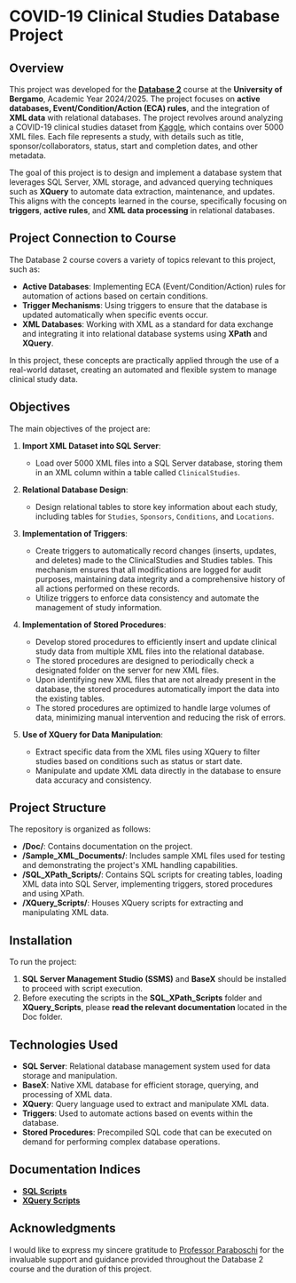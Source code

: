 # COVID-19 Clinical Studies Database Project

## Overview

This project was developed for the [**Database 2**](https://unibg.coursecatalogue.cineca.it/insegnamenti/2024/8244_43613_12905/2021/8244/89?coorte=2023&schemaid=77316) course at the **University of Bergamo**, Academic Year 2024/2025. The project focuses on **active databases, Event/Condition/Action (ECA) rules**, and the integration of **XML data** with relational databases. The project revolves around analyzing a COVID-19 clinical studies dataset from [Kaggle](https://www.kaggle.com/datasets/parulpandey/covid19-clinical-trials-dataset/data?select=COVID-19+CLinical+trials+studies), which contains over 5000 XML files. Each file represents a study, with details such as title, sponsor/collaborators, status, start and completion dates, and other metadata.

The goal of this project is to design and implement a database system that leverages SQL Server, XML storage, and advanced querying techniques such as **XQuery** to automate data extraction, maintenance, and updates. This aligns with the concepts learned in the course, specifically focusing on **triggers**, **active rules**, and **XML data processing** in relational databases.

## Project Connection to Course

The Database 2 course covers a variety of topics relevant to this project, such as:

- **Active Databases**: Implementing ECA (Event/Condition/Action) rules for automation of actions based on certain conditions.
- **Trigger Mechanisms**: Using triggers to ensure that the database is updated automatically when specific events occur.
- **XML Databases**: Working with XML as a standard for data exchange and integrating it into relational database systems using **XPath** and **XQuery**.

In this project, these concepts are practically applied through the use of a real-world dataset, creating an automated and flexible system to manage clinical study data.

## Objectives

The main objectives of the project are:

1. **Import XML Dataset into SQL Server**:
   - Load over 5000 XML files into a SQL Server database, storing them in an XML column within a table called `ClinicalStudies`.

2. **Relational Database Design**:
   - Design relational tables to store key information about each study, including tables for `Studies`, `Sponsors`, `Conditions`, and `Locations`.

3. **Implementation of Triggers**:
   - Create triggers to automatically record changes (inserts, updates, and deletes) made to the ClinicalStudies and Studies tables. This mechanism ensures that all modifications are logged for audit purposes, maintaining data integrity and a comprehensive history of all actions performed on these records.
   - Utilize triggers to enforce data consistency and automate the management of study information.

4. **Implementation of Stored Procedures**:

   - Develop stored procedures to efficiently insert and update clinical study data from multiple XML files into the relational database.
   - The stored procedures are designed to periodically check a designated folder on the server for new XML files.
   - Upon identifying new XML files that are not already present in the database, the stored procedures automatically import the data into the existing tables.
   - The stored procedures are optimized to handle large volumes of data, minimizing manual intervention and reducing the risk of errors.

5. **Use of XQuery for Data Manipulation**:
   - Extract specific data from the XML files using XQuery to filter studies based on conditions such as status or start date.
   - Manipulate and update XML data directly in the database to ensure data accuracy and consistency.




## Project Structure

The repository is organized as follows:

- **/Doc/**: Contains documentation on the project.
- **/Sample_XML_Documents/**: Includes sample XML files used for testing and demonstrating the project's XML handling capabilities.
- **/SQL_XPath_Scripts/**: Contains SQL scripts for creating tables, loading XML data into SQL Server, implementing triggers, stored procedures and using XPath.
- **/XQuery_Scripts/**: Houses XQuery scripts for extracting and manipulating XML data.


## Installation

To run the project:

1. **SQL Server Management Studio (SSMS)** and **BaseX** should be installed to proceed with script execution.
2. Before executing the scripts in the **SQL_XPath_Scripts** folder and **XQuery_Scripts**, please **read the relevant documentation** located in the Doc folder.

## Technologies Used

- **SQL Server**: Relational database management system used for data storage and manipulation.
- **BaseX**: Native XML database for efficient storage, querying, and processing of XML data.
- **XQuery**: Query language used to extract and manipulate XML data.
- **Triggers**: Used to automate actions based on events within the database.
- **Stored Procedures**: Precompiled SQL code that can be executed on demand for performing complex database operations.

## Documentation Indices
- [**SQL Scripts**](https://github.com/arashabe/covid-clinical-xml-db-xquery/blob/main/Doc/Problem_and_Solution_SQL_XPath_Data_Workflow.md)
- [**XQuery Scripts**](https://github.com/arashabe/covid-clinical-xml-db-xquery/blob/main/Doc/Problems_and_Solutions_XQuery_Data_Workflow.md)

## Acknowledgments 
I would like to express my sincere gratitude to [Professor Paraboschi](https://unibg.unifind.cineca.it/individual?uri=http://irises.unibg.it/resource/person/2997) for the invaluable support and guidance provided throughout the Database 2 course and the duration of this project. 


